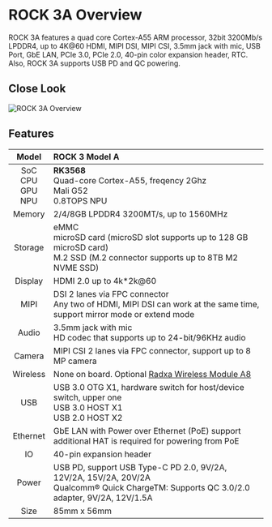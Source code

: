 ﻿---
sidebar_label: 'Overview'
sidebar_position: 3
---

# ROCK 3A Overview

ROCK 3A features a quad core Cortex-A55 ARM processor, 32bit 3200Mb/s LPDDR4, 
up to 4K@60 HDMI, MIPI DSI, MIPI CSI, 3.5mm jack with mic, USB Port, GbE LAN, 
PCIe 3.0, PCIe 2.0, 40-pin color expansion header, RTC. Also, ROCK 3A supports USB PD and QC powering.

## Close Look

![ROCK 3A Overview](/img/rock3/rock3a-closelook.webp)

## Features

|Model|ROCK 3 Model A|
|:-:|:-|
|SoC<br/>CPU<br/>GPU<br/>NPU|**RK3568**<br/>Quad-core Cortex-A55, freqency 2Ghz<br/>Mali G52<br/>0.8TOPS NPU|
|Memory|2/4/8GB LPDDR4 3200MT/s, up to 1560MHz|
|Storage|eMMC<br/>microSD card (microSD slot supports up to 128 GB microSD card)<br/>M.2 SSD (M.2 connector supports up to 8TB M2 NVME SSD)|
|Display|HDMI 2.0 up to 4k*2k@60|
|MIPI|DSI 2 lanes via FPC connector<br/>Any two of HDMI, MIPI DSI can work at the same time, support mirror mode or extend mode|
|Audio|3.5mm jack with mic<br/>HD codec that supports up to 24-bit/96KHz audio|
|Camera|MIPI CSI 2 lanes via FPC connector, support up to 8 MP camera|
|Wireless|None on board. Optional [Radxa Wireless Module A8](/accessories/wireless-a8)|
|USB|USB 3.0 OTG X1, hardware switch for host/device switch, upper one<br/>USB 3.0 HOST X1<br/>USB 2.0 HOST X2|
|Ethernet|GbE LAN with Power over Ethernet (PoE) support<br/>additional HAT is required for powering from PoE|
|IO|40-pin expansion header|
|Power|USB PD, support USB Type-C PD 2.0, 9V/2A, 12V/2A, 15V/2A, 20V/2A<br/>Qualcomm® Quick ChargeTM: Supports QC 3.0/2.0 adapter, 9V/2A, 12V/1.5A|
|Size|85mm x 56mm|
